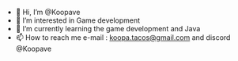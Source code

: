 - 👋 Hi, I’m @Koopave
- 👀 I’m interested in Game development
- 🌱 I’m currently learning the game development and Java
- 📫 How to reach me e-mail : koopa.tacos@gmail.com and discord @Koopave

<!---
DevKoopa/DevKoopa is a ✨ special ✨ repository because its `README.md` (this file) appears on your GitHub profile.
You can click the Preview link to take a look at your changes.
--->
